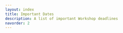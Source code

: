 ```yaml
---
layout: index
title: Important Dates
description: A list of important Workshop deadlines
navorder: 2
---
```

